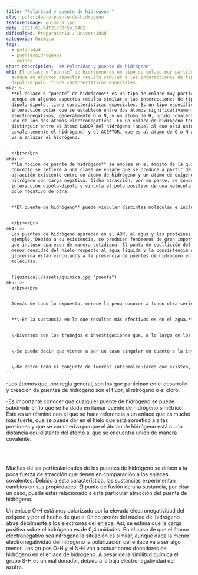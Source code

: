 ```yaml
---
title: "Polaridad y puente de hidrógeno "
slug: polaridad-y-puente-de-hidrogeno
featuredimage: quimica.jpg
date: 2021-01-04T21:58:54.048Z
dificultad: Preparatoria / Universidad
categoria: Química
tags:
  - polaridad
  - puentesgidrogenos
  - enlace
short-description: "## Polaridad y puente de hidrógeno"
mk1: El enlace o “puente” de hidrógeno es un tipo de enlace muy particular, que
  aunque en algunos aspectos resulta similar a las interacciones de tipo
  dipolo-dipolo, tiene características especiales.
mk2: >-
  **El enlace o “puente” de hidrógeno** es un tipo de enlace muy particular, que
  aunque en algunos aspectos resulta similar a las interacciones de tipo
  dipolo-dipolo, tiene características especiales. Es un tipo específico de
  interacción polar que se establece entre dos átomos significativamente
  electronegativos, generalmente O o N, y un átomo de H, unido covalentemente a
  uno de los dos átomos electronegativos. En un enlace de hidrógeno tenemos que
  distinguir entre el átomo DADOR del hidrógeno (aquel al que está unido
  covalentemente el hidrógeno) y el ACEPTOR, que es al átomo de O o N al cual se
  va a enlazar el hidrógeno.


  </br></br>
mk3: >-
  **La noción de puente de hidrógeno** se emplea en el ámbito de la química. El
  concepto se refiere a una clase de enlace que se produce a partir de la
  atracción existente entre un átomo de hidrógeno y un átomo de oxígeno, flúor o
  nitrógeno con carga negativa. Dicha atracción, por su parte, se conoce como
  interacción dipolo-dipolo y vincula el polo positivo de una molécula con el
  polo negativo de otra.


  **El puente de hidrógeno** puede vincular distintas moléculas e incluso sectores diferentes de una misma molécula. El átomo de hidrógeno, que cuenta con carga positiva, se conoce como átomo donante, mientras que el átomo de oxígeno, flúor o nitrógeno es el átomo aceptor del enlace.


  </br></br>
mk4: >-
  Los puentes de hidrógeno aparecen en el ADN, el agua y las proteínas, por
  ejemplo. Debido a su existencia, se producen fenómenos de gran importancia,
  que incluso aparecen de manera cotidiana. El punto de ebullición del agua, la
  menor densidad del hielo respecto al agua líquida y la consistencia de la
  glicerina están vinculados a la presencia de puentes de hidrógeno en las
  moléculas.


  ![quimica](/assets/quimica.jpg "puente")
mk5: >-
  </br></br>


  Además de todo lo expuesto, merece la pena conocer a fondo otra serie de datos importantes acerca de los llamados puentes de hidrógeno:


  **\-En la sustancia en la que resultan más efectivos es en el agua.**


  \-Diversos son los trabajos e investigaciones que, a lo largo de los años, se han realizado sobre los puentes de ese tipo. No obstante, una de las más significativas es la que establece que la distancia entre los átomos de oxígeno que toman parte en aquellos es de 0,28 nm, es decir, 0,28 nanómetros.


  \-Se puede decir que vienen a ser un caso singular en cuanto a la interacción de clase dipolo – dipolo.


  \-De entre todo el conjunto de fuerzas intermoleculares que existen, se considera que los puentes que estamos abordando son, sin lugar a dudas, los que tienen mayor entidad. Y es que su fuerza puede alcanzar hasta los 155 KJ por mol.
---
```



\-Los átomos que, por regla general, son los que participan en el desarrollo y creación de puentes de hidrógeno son el flúor, el nitrógeno o el cloro.

\-Es importante conocer que cualquier puente de hidrógeno se puede subdividir en lo que se ha dado en llamar puente de hidrógeno simétrico. Este es un término con el que se hace referencia a un enlace que es mucho más fuerte, que se puede dar en el hielo que está sometido a altas presiones y que se caracteriza porque el átomo de hidrógeno está a una distancia equidistante del átomo al que se encuentra unido de manera covalente.

</br></br>

Muchas de las particularidades de los puentes de hidrógeno se deben a la poca fuerza de atracción que tienen en comparación a los enlaces covalentes. Debido a esta característica, las sustancias experimentan cambios en sus propiedades. El punto de fusión de una sustancia, por citar un caso, puede estar relacionado a esta particular atracción del puente de hidrógeno.

Un enlace O-H está muy polarizado por la elevada electronegatividad del oxígeno y por el hecho de que el único protón del núcleo del hidrógeno atrae débilmente a los electrones del enlace. Así, se estima que la carga positiva sobre el hidrógeno es de 0,4 unidades. En el caso de que el átomo electronegativo sea nitrógeno la situación es similar, aunque dada la menor electronegatividad del nitrógeno la polarización del enlace va a ser algo menor. Los grupos O-H y el N-H van a actuar como donadores de hidrógeno en el enlace de hidrógeno. A pesar de la similitud química el grupo S-H es un mal donador, debido a la baja electronegatividad del azufre.